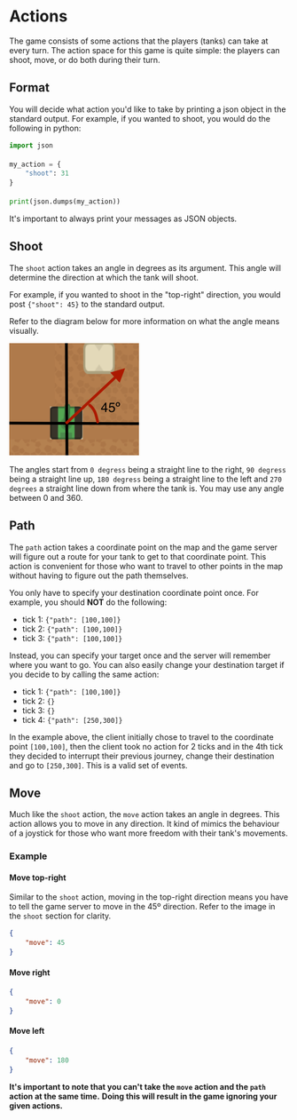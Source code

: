 # Actions

The game consists of some actions that the players (tanks) can take at every turn. The action space for this game is
quite simple: the players can shoot, move, or do both during their turn.

## Format

You will decide what action you'd like to take by printing a json object in the standard output. For example, if you
wanted to shoot, you would do the following in python:

```python
import json

my_action = {
    "shoot": 31
}

print(json.dumps(my_action))
```

It's important to always print your messages as JSON objects.

## Shoot

The `shoot` action takes an angle in degrees as its argument. This angle will determine the direction at which the tank
will shoot.

For example, if you wanted to shoot in the "top-right" direction, you would post `{"shoot": 45}` to the standard output.

Refer to the diagram below for more information on what the angle means visually.

![Screenshot](../img/actionShootDegrees.png)

The angles start from `0 degress` being a straight line to the right, `90 degress` being a straight line up, `180 degress`
being a straight line to the left and `270 degrees` a straight line down from where the tank is. You may use any angle
between 0 and 360.

## Path

The `path` action takes a coordinate point on the map and the game server will figure out a route for your tank to get
to that coordinate point. This action is convenient for those who want to travel to other points in the map without
having to figure out the path themselves.

You only have to specify your destination coordinate point once. For example, you should **NOT** do the following:

- tick 1: `{"path": [100,100]}`
- tick 2: `{"path": [100,100]}`
- tick 3: `{"path": [100,100]}`

Instead, you can specify your target once and the server will remember where you want to go. You can also easily change
your destination target if you decide to by calling the same action:

- tick 1: `{"path": [100,100]}`
- tick 2: `{}`
- tick 3: `{}`
- tick 4: `{"path": [250,300]}`

In the example above, the client initially chose to travel to the coordinate point `[100,100]`, then the client took no
action for 2 ticks and in the 4th tick they decided to interrupt their previous journey, change their destination and
go to `[250,300]`. This is a valid set of events.

## Move

Much like the `shoot` action, the `move` action takes an angle in degrees. This action allows you to
move in any direction. It kind of mimics the behaviour of a joystick for those who want more freedom
with their tank's movements.

### Example

#### Move top-right

Similar to the `shoot` action, moving in the top-right direction means you have to tell the game
server to move in the 45º direction. Refer to the image in the `shoot` section for clarity.

```json
{
    "move": 45
}
```

#### Move right

```json
{
    "move": 0
}
```

#### Move left

```json
{
    "move": 180
}
```

**It's important to note that you can't take the `move` action and the `path` action at the same time.**
**Doing this will result in the game ignoring your given actions.**
